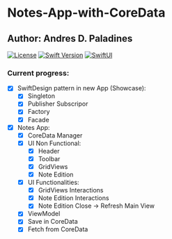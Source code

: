 # Notes-App-with-CoreData
## Author: Andres D. Paladines

[![License][license-image]][license-url] [![Swift Version][swift-image]][swift-url]  [![SwiftUI][swiftUI-image]][swiftUI-url]

### Current progress:
- [x] SwiftDesign pattern in new App (Showcase):
    - [x] Singleton
    - [x] Publisher Subscripor
    - [x] Factory
    - [x] Facade

- [x] Notes App:
    - [x] CoreData Manager
    - [x] UI Non Functional:
        - [x] Header
        - [x] Toolbar 
        - [x] GridViews
        - [x] Note Edition
    - [x] UI Functionalities:
        - [x] GridViews Interactions
        - [x] Note Edition Interactions
        - [x] Note Edition Close -> Refresh Main View
    - [x] ViewModel
    - [x] Save in CoreData
    - [x] Fetch from CoreData

[swift-image]:https://img.shields.io/badge/Swift-5.8.1-orange?style=for-the-badge
[swift-url]: https://swift.org/

[license-image]: https://img.shields.io/badge/License-MIT-blue?style=for-the-badge
[license-url]: LICENSE

[SwiftUI-image]: https://img.shields.io/badge/SwiftUI-3.0-orange?style=for-the-badge&logo=swift&logoColor=white
[SwiftUI-url]: https://developer.apple.com/xcode/swiftui/
